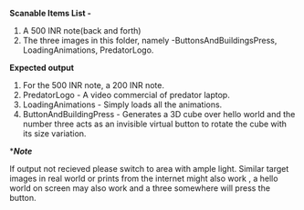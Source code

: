 ****Scanable Items List -****
1. A 500 INR note(back and forth)
2. The three images in this folder, namely -ButtonsAndBuildingsPress, LoadingAnimations, PredatorLogo.

****Expected output****
1. For the 500 INR note, a 200 INR note.
2. PredatorLogo - A video commercial of predator laptop.
3. LoadingAnimations - Simply loads all the animations.
4. ButtonAndBuildingPress - Generates a 3D cube over hello world and the number three acts as an invisible virtual button to rotate the cube with its size variation.

****Note***

If output not recieved please switch to area with ample light.
Similar target images in real world or prints from the internet might also work , a hello world on screen may also work and a three somewhere will press the button.
